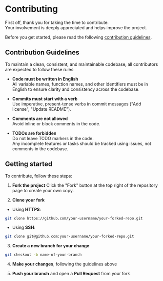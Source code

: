 # Contributing
First off, thank you for taking the time to contribute.  
Your involvement is deeply appreciated and helps improve the project.  

Before you get started, please read the following [contribution guidelines](#contribution-guidelines).

## Contribution Guidelines
To maintain a clean, consistent, and maintainable codebase, all contributors are expected to follow these rules:

- **Code must be written in English**  
All variable names, function names, and other identifiers must be in English to ensure clarity and consistency across the codebase.

- **Commits must start with a verb**  
Use imperative, present-tense verbs in commit messages ("Add license", "Update README").

- **Comments are not allowed**  
Avoid inline or block comments in the code.

- **TODOs are forbidden**  
Do not leave TODO markers in the code.  
Any incomplete features or tasks should be tracked using issues, not comments in the codebase.

## Getting started
To contribute, follow these steps:
1. **Fork the project**
Click the "Fork" button at the top right of the repository page to create your own copy.

2. **Clone your fork**  
- Using **HTTPS**:
```bash
git clone https://github.com/your-username/your-forked-repo.git
```

- Using **SSH**:
```bash
git clone git@github.com:your-username/your-forked-repo.git
```

3. **Create a new branch for your change**
```bash
git checkout -b name-of-your-branch
```

4. **Make your changes**, following the guidelines above

5. **Push your branch** and open a **Pull Request** from your fork